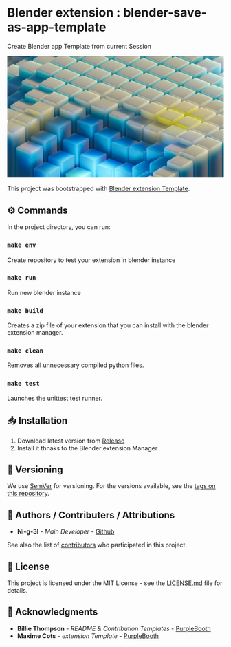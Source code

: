 
# Blender extension : blender-save-as-app-template

Create Blender app Template from current Session

![Demo](.media/header.jpg)

This project was bootstrapped with [Blender extension Template](git@github.com:kitchen-production/blender-extension-template.git).


## ⚙️ Commands

In the project directory, you can run:

### `make env`

Create repository to test your extension in blender instance

### `make run`

Run new blender instance

### `make build`

Creates a zip file of your extension that you can install with the blender extension manager.

### `make clean`

Removes all unnecessary compiled python files.

### `make test`

Launches the unittest test runner.

## 📥 Installation

1. Download latest version from [Release](https://github.com/Ni-g-3l/blender-save-as-app-template/releases)
2. Install it thnaks to the Blender extension Manager

## 🔢 Versioning

We use [SemVer](http://semver.org/) for versioning. For the versions available, see the [tags on this repository](https://github.com/Ni-g-3l/blender-save-as-app-template/tags).

## 🤹 Authors / Contributers / Attributions

* **Ni-g-3l** - *Main Developer* - [Github](https://github.com/Ni-g-3l/)

See also the list of [contributors](https://github.com/Ni-g-3l/blender-save-as-app-template/contributors) who participated in this project.

## 📃 License

This project is licensed under the MIT License - see the [LICENSE.md](LICENSE) file for details.

## 👏 Acknowledgments

* **Billie Thompson** - *README & Contribution Templates* - [PurpleBooth](https://github.com/PurpleBooth)
* **Maxime Cots** - *extension Template* - [PurpleBooth](https://github.com/Ni-g-3l)
